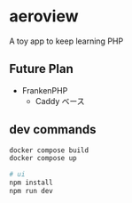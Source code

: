 # aeroview
A toy app to keep learning PHP

## Future Plan
- FrankenPHP
  - Caddy ベース

## dev commands
```bash
docker compose build
docker compose up

# ui
npm install
npm run dev
```
